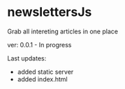 #  newslettersJs

Grab all intereting articles in one place

ver: 0.0.1 - In progress

Last updates:

* added static server
* added index.html